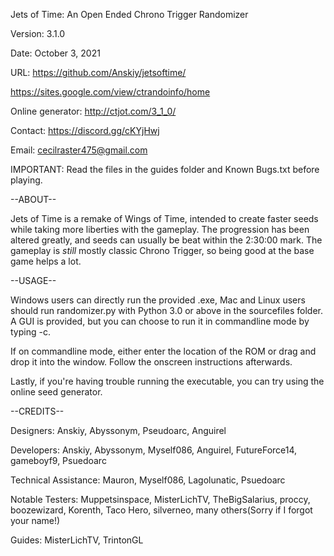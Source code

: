 Jets of Time: An Open Ended Chrono Trigger Randomizer

Version: 3.1.0

Date: October 3, 2021

URL: https://github.com/Anskiy/jetsoftime/

https://sites.google.com/view/ctrandoinfo/home

Online generator: http://ctjot.com/3_1_0/

Contact: https://discord.gg/cKYjHwj
         
Email:   cecilraster475@gmail.com

IMPORTANT: Read the files in the guides folder and Known Bugs.txt before playing.

--ABOUT--

Jets of Time is a remake of Wings of Time, intended to create faster seeds while taking more liberties with the gameplay. The progression has been altered greatly, and seeds can usually be beat within the 2:30:00 mark. The gameplay is *still* mostly classic Chrono Trigger, so being good at the base game helps a lot.

--USAGE--

Windows users can directly run the provided .exe, Mac and Linux users should run randomizer.py with Python 3.0 or above in the sourcefiles folder. A GUI is provided, but you can choose to run it in commandline mode by typing -c. 

If on commandline mode, either enter the location of the ROM or drag and drop it into the window. Follow the onscreen instructions afterwards.

Lastly, if you're having trouble running the executable, you can try using the online seed generator.

--CREDITS--

Designers: Anskiy, Abyssonym, Pseudoarc, Anguirel

Developers: Anskiy, Abyssonym, Myself086, Anguirel, FutureForce14, gameboyf9, Psuedoarc

Technical Assistance: Mauron, Myself086, Lagolunatic, Psuedoarc

Notable Testers: Muppetsinspace, MisterLichTV, TheBigSalarius, proccy, boozewizard, Korenth, Taco Hero, silverneo, many others(Sorry if I forgot your name!)

Guides: MisterLichTV, TrintonGL
